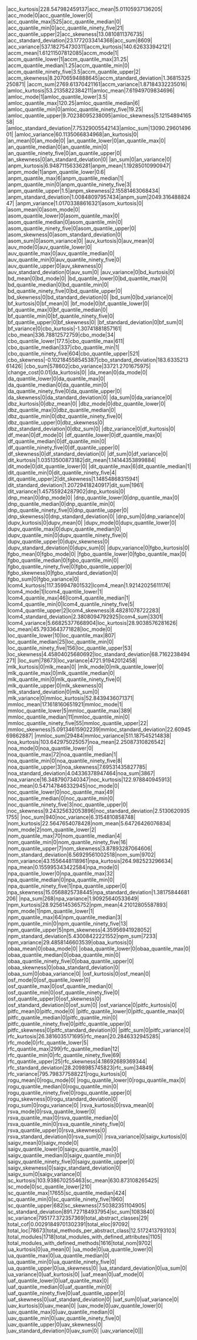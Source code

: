 |acc_kurtosis|228.547982459137|acc_mean|5.01105937136205|
|acc_mode|0|acc_quantile_lower|0|
|acc_quantile_max|525|acc_quantile_median|0|
|acc_quantile_min|0|acc_quantile_ninety_five|21|
|acc_quantile_upper|2|acc_skewness|13.0810811376735|
|acc_standard_deviation|23.1772033414368|acc_sum|8609|
|acc_variance|537.182754730311|accm_kurtosis|140.626333942121|
|accm_mean|1.61211507812085|accm_mode|1|
|accm_quantile_lower|1|accm_quantile_max|31.25|
|accm_quantile_median|1.25|accm_quantile_min|0|
|accm_quantile_ninety_five|3.5|accm_quantile_upper|2|
|accm_skewness|8.20706594888645|accm_standard_deviation|1.36815325250871|
|accm_sum|2769.61370421161|accm_variance|1.87184332235016|
|amloc_kurtosis|53.2135822384211|amloc_mean|7.61949709834696|
|amloc_mode|1|amloc_quantile_lower|3.5|
|amloc_quantile_max|120.25|amloc_quantile_median|6|
|amloc_quantile_min|0|amloc_quantile_ninety_five|19.25|
|amloc_quantile_upper|9.70238095238095|amloc_skewness|5.1215489416558|
|amloc_standard_deviation|7.75329005542143|amloc_sum|13090.2960149601|
|amloc_variance|60.1135066834968|an_kurtosis|0|
|an_mean|0|an_mode|0|
|an_quantile_lower|0|an_quantile_max|0|
|an_quantile_median|0|an_quantile_min|0|
|an_quantile_ninety_five|0|an_quantile_upper|0|
|an_skewness|0|an_standard_deviation|0|
|an_sum|0|an_variance|0|
|anpm_kurtosis|6.94871156336281|anpm_mean|1.19285010990947|
|anpm_mode|1|anpm_quantile_lower|0.6|
|anpm_quantile_max|6|anpm_quantile_median|1|
|anpm_quantile_min|0|anpm_quantile_ninety_five|3|
|anpm_quantile_upper|1.5|anpm_skewness|2.15581463068434|
|anpm_standard_deviation|1.00848097957434|anpm_sum|2049.31648882447|
|anpm_variance|1.01703388616321|asom_kurtosis|0|
|asom_mean|0|asom_mode|0|
|asom_quantile_lower|0|asom_quantile_max|0|
|asom_quantile_median|0|asom_quantile_min|0|
|asom_quantile_ninety_five|0|asom_quantile_upper|0|
|asom_skewness|0|asom_standard_deviation|0|
|asom_sum|0|asom_variance|0|
|auv_kurtosis|0|auv_mean|0|
|auv_mode|0|auv_quantile_lower|0|
|auv_quantile_max|0|auv_quantile_median|0|
|auv_quantile_min|0|auv_quantile_ninety_five|0|
|auv_quantile_upper|0|auv_skewness|0|
|auv_standard_deviation|0|auv_sum|0|
|auv_variance|0|bd_kurtosis|0|
|bd_mean|0|bd_mode|0|
|bd_quantile_lower|0|bd_quantile_max|0|
|bd_quantile_median|0|bd_quantile_min|0|
|bd_quantile_ninety_five|0|bd_quantile_upper|0|
|bd_skewness|0|bd_standard_deviation|0|
|bd_sum|0|bd_variance|0|
|bf_kurtosis|0|bf_mean|0|
|bf_mode|0|bf_quantile_lower|0|
|bf_quantile_max|0|bf_quantile_median|0|
|bf_quantile_min|0|bf_quantile_ninety_five|0|
|bf_quantile_upper|0|bf_skewness|0|
|bf_standard_deviation|0|bf_sum|0|
|bf_variance|0|cbo_kurtosis|-1.30741881857161|
|cbo_mean|336.78812572759|cbo_mode|34|
|cbo_quantile_lower|177.5|cbo_quantile_max|611|
|cbo_quantile_median|337|cbo_quantile_min|1|
|cbo_quantile_ninety_five|604|cbo_quantile_upper|521|
|cbo_skewness|-0.102184558545387|cbo_standard_deviation|183.633521361426|
|cbo_sum|578602|cbo_variance|33721.2701675975|
|change_cost|0.01|da_kurtosis|0|
|da_mean|0|da_mode|0|
|da_quantile_lower|0|da_quantile_max|0|
|da_quantile_median|0|da_quantile_min|0|
|da_quantile_ninety_five|0|da_quantile_upper|0|
|da_skewness|0|da_standard_deviation|0|
|da_sum|0|da_variance|0|
|dbz_kurtosis|0|dbz_mean|0|
|dbz_mode|0|dbz_quantile_lower|0|
|dbz_quantile_max|0|dbz_quantile_median|0|
|dbz_quantile_min|0|dbz_quantile_ninety_five|0|
|dbz_quantile_upper|0|dbz_skewness|0|
|dbz_standard_deviation|0|dbz_sum|0|
|dbz_variance|0|df_kurtosis|0|
|df_mean|0|df_mode|0|
|df_quantile_lower|0|df_quantile_max|0|
|df_quantile_median|0|df_quantile_min|0|
|df_quantile_ninety_five|0|df_quantile_upper|0|
|df_skewness|0|df_standard_deviation|0|
|df_sum|0|df_variance|0|
|dit_kurtosis|1.03513500873182|dit_mean|1.14144353899884|
|dit_mode|0|dit_quantile_lower|0|
|dit_quantile_max|6|dit_quantile_median|1|
|dit_quantile_min|0|dit_quantile_ninety_five|4|
|dit_quantile_upper|2|dit_skewness|1.14854868315941|
|dit_standard_deviation|1.20729418240917|dit_sum|1961|
|dit_variance|1.45755924287902|dnp_kurtosis|0|
|dnp_mean|0|dnp_mode|0|
|dnp_quantile_lower|0|dnp_quantile_max|0|
|dnp_quantile_median|0|dnp_quantile_min|0|
|dnp_quantile_ninety_five|0|dnp_quantile_upper|0|
|dnp_skewness|0|dnp_standard_deviation|0|
|dnp_sum|0|dnp_variance|0|
|dupv_kurtosis|0|dupv_mean|0|
|dupv_mode|0|dupv_quantile_lower|0|
|dupv_quantile_max|0|dupv_quantile_median|0|
|dupv_quantile_min|0|dupv_quantile_ninety_five|0|
|dupv_quantile_upper|0|dupv_skewness|0|
|dupv_standard_deviation|0|dupv_sum|0|
|dupv_variance|0|fgbo_kurtosis|0|
|fgbo_mean|0|fgbo_mode|0|
|fgbo_quantile_lower|0|fgbo_quantile_max|0|
|fgbo_quantile_median|0|fgbo_quantile_min|0|
|fgbo_quantile_ninety_five|0|fgbo_quantile_upper|0|
|fgbo_skewness|0|fgbo_standard_deviation|0|
|fgbo_sum|0|fgbo_variance|0|
|lcom4_kurtosis|117.359947801532|lcom4_mean|1.92142025611176|
|lcom4_mode|1|lcom4_quantile_lower|1|
|lcom4_quantile_max|46|lcom4_quantile_median|1|
|lcom4_quantile_min|0|lcom4_quantile_ninety_five|5|
|lcom4_quantile_upper|2|lcom4_skewness|8.48281078722283|
|lcom4_standard_deviation|2.3808094792925|lcom4_sum|3301|
|lcom4_variance|5.66825377668904|loc_kurtosis|28.9038576281626|
|loc_mean|45.7933643771828|loc_mode|0|
|loc_quantile_lower|10|loc_quantile_max|807|
|loc_quantile_median|25|loc_quantile_min|0|
|loc_quantile_ninety_five|156|loc_quantile_upper|53|
|loc_skewness|4.45804025680692|loc_standard_deviation|68.7162238494271|
|loc_sum|78673|loc_variance|4721.91942012458|
|mlk_kurtosis|0|mlk_mean|0|
|mlk_mode|0|mlk_quantile_lower|0|
|mlk_quantile_max|0|mlk_quantile_median|0|
|mlk_quantile_min|0|mlk_quantile_ninety_five|0|
|mlk_quantile_upper|0|mlk_skewness|0|
|mlk_standard_deviation|0|mlk_sum|0|
|mlk_variance|0|mmloc_kurtosis|52.8439436071371|
|mmloc_mean|17.1618160651921|mmloc_mode|1|
|mmloc_quantile_lower|5|mmloc_quantile_max|389|
|mmloc_quantile_median|11|mmloc_quantile_min|0|
|mmloc_quantile_ninety_five|55|mmloc_quantile_upper|22|
|mmloc_skewness|5.09134615902239|mmloc_standard_deviation|22.6094569862887|
|mmloc_sum|29484|mmloc_variance|511.187545214838|
|noa_kurtosis|103.642975025057|noa_mean|2.25087310826542|
|noa_mode|0|noa_quantile_lower|0|
|noa_quantile_max|72|noa_quantile_median|1|
|noa_quantile_min|0|noa_quantile_ninety_five|8|
|noa_quantile_upper|3|noa_skewness|7.69531435827785|
|noa_standard_deviation|4.04336378947464|noa_sum|3867|
|noa_variance|16.3487907340347|noc_kurtosis|122.978840945913|
|noc_mean|0.547147846332945|noc_mode|0|
|noc_quantile_lower|0|noc_quantile_max|49|
|noc_quantile_median|0|noc_quantile_min|0|
|noc_quantile_ninety_five|3|noc_quantile_upper|0|
|noc_skewness|9.24325632053896|noc_standard_deviation|2.51306209351755|
|noc_sum|940|noc_variance|6.3154810858748|
|nom_kurtosis|22.5647654078428|nom_mean|5.64726426076834|
|nom_mode|2|nom_quantile_lower|2|
|nom_quantile_max|70|nom_quantile_median|4|
|nom_quantile_min|0|nom_quantile_ninety_five|16|
|nom_quantile_upper|7|nom_skewness|3.87893287064606|
|nom_standard_deviation|6.56929561002518|nom_sum|9702|
|nom_variance|43.1556448118961|npa_kurtosis|264.982523296634|
|npa_mean|0.155995343422584|npa_mode|0|
|npa_quantile_lower|0|npa_quantile_max|32|
|npa_quantile_median|0|npa_quantile_min|0|
|npa_quantile_ninety_five|1|npa_quantile_upper|0|
|npa_skewness|15.0568825738445|npa_standard_deviation|1.38175844681206|
|npa_sum|268|npa_variance|1.90925640533649|
|npm_kurtosis|28.9256145365752|npm_mean|4.21012805587893|
|npm_mode|1|npm_quantile_lower|1|
|npm_quantile_max|64|npm_quantile_median|3|
|npm_quantile_min|0|npm_quantile_ninety_five|13|
|npm_quantile_upper|5|npm_skewness|4.35956941928052|
|npm_standard_deviation|5.43008422221552|npm_sum|7233|
|npm_variance|29.4858146603539|obaa_kurtosis|0|
|obaa_mean|0|obaa_mode|0|
|obaa_quantile_lower|0|obaa_quantile_max|0|
|obaa_quantile_median|0|obaa_quantile_min|0|
|obaa_quantile_ninety_five|0|obaa_quantile_upper|0|
|obaa_skewness|0|obaa_standard_deviation|0|
|obaa_sum|0|obaa_variance|0|
|osf_kurtosis|0|osf_mean|0|
|osf_mode|0|osf_quantile_lower|0|
|osf_quantile_max|0|osf_quantile_median|0|
|osf_quantile_min|0|osf_quantile_ninety_five|0|
|osf_quantile_upper|0|osf_skewness|0|
|osf_standard_deviation|0|osf_sum|0|
|osf_variance|0|pitfc_kurtosis|0|
|pitfc_mean|0|pitfc_mode|0|
|pitfc_quantile_lower|0|pitfc_quantile_max|0|
|pitfc_quantile_median|0|pitfc_quantile_min|0|
|pitfc_quantile_ninety_five|0|pitfc_quantile_upper|0|
|pitfc_skewness|0|pitfc_standard_deviation|0|
|pitfc_sum|0|pitfc_variance|0|
|rfc_kurtosis|26.3816035171695|rfc_mean|20.2846332945285|
|rfc_mode|0|rfc_quantile_lower|5|
|rfc_quantile_max|299|rfc_quantile_median|12|
|rfc_quantile_min|0|rfc_quantile_ninety_five|69|
|rfc_quantile_upper|25|rfc_skewness|4.18692689369344|
|rfc_standard_deviation|28.2098985745823|rfc_sum|34849|
|rfc_variance|795.798377588221|rogu_kurtosis|0|
|rogu_mean|0|rogu_mode|0|
|rogu_quantile_lower|0|rogu_quantile_max|0|
|rogu_quantile_median|0|rogu_quantile_min|0|
|rogu_quantile_ninety_five|0|rogu_quantile_upper|0|
|rogu_skewness|0|rogu_standard_deviation|0|
|rogu_sum|0|rogu_variance|0|
|rsva_kurtosis|0|rsva_mean|0|
|rsva_mode|0|rsva_quantile_lower|0|
|rsva_quantile_max|0|rsva_quantile_median|0|
|rsva_quantile_min|0|rsva_quantile_ninety_five|0|
|rsva_quantile_upper|0|rsva_skewness|0|
|rsva_standard_deviation|0|rsva_sum|0|
|rsva_variance|0|saigv_kurtosis|0|
|saigv_mean|0|saigv_mode|0|
|saigv_quantile_lower|0|saigv_quantile_max|0|
|saigv_quantile_median|0|saigv_quantile_min|0|
|saigv_quantile_ninety_five|0|saigv_quantile_upper|0|
|saigv_skewness|0|saigv_standard_deviation|0|
|saigv_sum|0|saigv_variance|0|
|sc_kurtosis|103.938670255463|sc_mean|630.873108265425|
|sc_mode|0|sc_quantile_lower|210|
|sc_quantile_max|17655|sc_quantile_median|424|
|sc_quantile_min|0|sc_quantile_ninety_five|1960|
|sc_quantile_upper|682|sc_skewness|7.50382351104905|
|sc_standard_deviation|891.727184937954|sc_sum|1083840|
|sc_variance|795177.372357369|total_abstract_classes|29|
|total_cof|0.00291849701302391|total_eloc|97092|
|total_loc|78673|total_methods_per_abstract_class|12.5172413793103|
|total_modules|1718|total_modules_with_defined_attributes|1105|
|total_modules_with_defined_methods|1616|total_nom|9702|
|ua_kurtosis|0|ua_mean|0|
|ua_mode|0|ua_quantile_lower|0|
|ua_quantile_max|0|ua_quantile_median|0|
|ua_quantile_min|0|ua_quantile_ninety_five|0|
|ua_quantile_upper|0|ua_skewness|0|
|ua_standard_deviation|0|ua_sum|0|
|ua_variance|0|uaf_kurtosis|0|
|uaf_mean|0|uaf_mode|0|
|uaf_quantile_lower|0|uaf_quantile_max|0|
|uaf_quantile_median|0|uaf_quantile_min|0|
|uaf_quantile_ninety_five|0|uaf_quantile_upper|0|
|uaf_skewness|0|uaf_standard_deviation|0|
|uaf_sum|0|uaf_variance|0|
|uav_kurtosis|0|uav_mean|0|
|uav_mode|0|uav_quantile_lower|0|
|uav_quantile_max|0|uav_quantile_median|0|
|uav_quantile_min|0|uav_quantile_ninety_five|0|
|uav_quantile_upper|0|uav_skewness|0|
|uav_standard_deviation|0|uav_sum|0|
|uav_variance|0|||